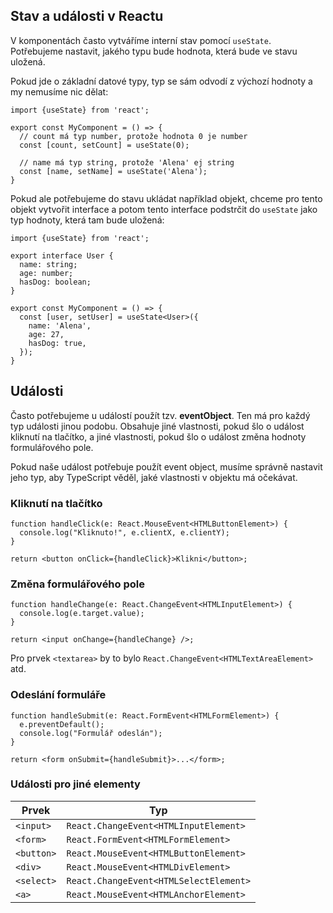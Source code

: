 ## Stav a události v Reactu

V komponentách často vytváříme interní stav pomocí `useState`. Potřebujeme nastavit, jakého typu bude hodnota, která bude ve stavu uložená.

Pokud jde o základní datové typy, typ se sám odvodí z výchozí hodnoty a my nemusíme nic dělat:

```tsx
import {useState} from 'react';

export const MyComponent = () => {
  // count má typ number, protože hodnota 0 je number
  const [count, setCount] = useState(0);

  // name má typ string, protože 'Alena' ej string
  const [name, setName] = useState('Alena');
}
```

Pokud ale potřebujeme do stavu ukládat například objekt, chceme pro tento objekt vytvořit interface a potom tento interface podstrčit do `useState` jako typ hodnoty, která tam bude uložená:

```tsx
import {useState} from 'react';

export interface User {
  name: string;
  age: number;
  hasDog: boolean;
}

export const MyComponent = () => {
  const [user, setUser] = useState<User>({
    name: 'Alena',
    age: 27,
    hasDog: true,
  });
}
```

## Události

Často potřebujeme u událostí použít tzv. **eventObject**. Ten má pro každý typ události jinou podobu. Obsahuje jiné vlastnosti, pokud šlo o událost kliknutí na tlačítko, a jiné vlastnosti, pokud šlo o událost změna hodnoty formulářového pole.

Pokud naše událost potřebuje použít event object, musíme správně nastavit jeho typ, aby TypeScript věděl, jaké vlastnosti v objektu má očekávat.

### Kliknutí na tlačítko

```tsx
function handleClick(e: React.MouseEvent<HTMLButtonElement>) {
  console.log("Kliknuto!", e.clientX, e.clientY);
}

return <button onClick={handleClick}>Klikni</button>;
```

### Změna formulářového pole

```tsx
function handleChange(e: React.ChangeEvent<HTMLInputElement>) {
  console.log(e.target.value);
}

return <input onChange={handleChange} />;
```

Pro prvek `<textarea>` by to bylo `React.ChangeEvent<HTMLTextAreaElement>` atd.

### Odeslání formuláře

```tsx
function handleSubmit(e: React.FormEvent<HTMLFormElement>) {
  e.preventDefault();
  console.log("Formulář odeslán");
}

return <form onSubmit={handleSubmit}>...</form>;
```

### Události pro jiné elementy

| Prvek | Typ |
| ----- | --- |
| `<input>` |`React.ChangeEvent<HTMLInputElement>` |
| `<form>` |`React.FormEvent<HTMLFormElement>` |
| `<button>` |`React.MouseEvent<HTMLButtonElement>` |
| `<div>` |`React.MouseEvent<HTMLDivElement>` |
| `<select>` |`React.ChangeEvent<HTMLSelectElement>` |
| `<a>` |`React.MouseEvent<HTMLAnchorElement>` |

